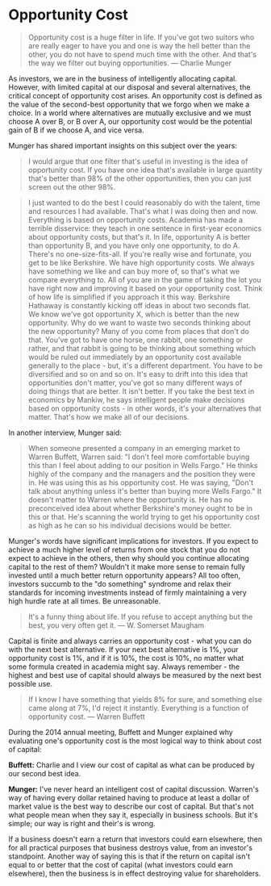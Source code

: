 # Opportunity Cost


> Opportunity cost is a huge filter in life. If you've got two suitors who are really eager to have you and one is way the hell better than the other, you do not have to spend much time with the other. And that's the way we filter out buying opportunities.
 — Charlie Munger
 
 As investors, we are in the business of intelligently allocating capital. However, with limited capital at our disposal and several alternatives, the critical concept of opportunity cost arises. An opportunity cost is defined as the value of the second-best opportunity that we forgo when we make a choice. In a world where alternatives are mutually exclusive and we must choose A over B, or B over A, our opportunity cost would be the potential gain of B if we choose A, and vice versa.
 
 Munger has shared important insights on this subject over the years:
 > I would argue that one filter that's useful in investing is the idea of opportunity cost. If you have one idea that's available in large quantity that's better than 98% of the other opportunities, then you can just screen out the other 98%.

>I just wanted to do the best I could reasonably do with the talent, time and resources I had available. That's what I was doing then and now. Everything is based on opportunity costs. Academia has made a terrible disservice: they teach in one sentence in first-year economics about opportunity costs, but that's it. In life, opportunity A is better than opportunity B, and you have only one opportunity, to do A. There's no one-size-fits-all. If you're really wise and fortunate, you get to be like Berkshire. We have high opportunity costs. We always have something we like and can buy more of, so that's what we compare everything to. All of you are in the game of taking the lot you have right now and improving it based on your opportunity cost. Think of how life is simplified if you approach it this way.
Berkshire Hathaway is constantly kicking off ideas in about two seconds flat. We know we've got opportunity X, which is better than the new opportunity. Why do we want to waste two seconds thinking about the new opportunity? Many of you come from places that don't do that. You've got to have one horse, one rabbit, one something or rather, and that rabbit is going to be thinking about something which would be ruled out immediately by an opportunity cost available generally to the place - but, it's a different department. You have to be diversified and so on and so on. It's easy to drift into this idea that opportunities don't matter,  you've got so many different ways of doing things that are better. It isn't better.
If you take the best text in economics by Mankiw, he says intelligent people make decisions based on opportunity costs - in other words, it's your alternatives that matter. That's how we make all of our decisions.



In another interview, Munger said:
 > When someone presented a company in an emerging market to Warren Buffett, Warren said: "I don't feel more comfortable buying this than I feel about adding to our position in Wells Fargo." He thinks highly of the company and the managers and the position they were in. He was using this as his opportunity cost. He was saying, "Don't talk about anything unless it's better than buying more Wells Fargo." It doesn't matter to Warren where the opportunity is. He has no preconceived idea about whether Berkshire's money ought to be in this or that. He's scanning the world trying to get his opportunity cost as high as he can so his individual decisions would be better.

Munger's words have significant implications for investors. If you expect to achieve a much higher level of returns from one stock that you do not expect to achieve in the others, then why should you continue allocating capital to the rest of them? Wouldn't it make more sense to remain fully invested until a much better return opportunity appears? All too often, investors succumb to the "do something" syndrome and relax their standards for incoming investments instead of firmly maintaining a very high hurdle rate at all times. Be unreasonable.

> It's a funny thing about life. If you refuse to accept anything but the best, you very often get it. — W. Somerset Maugham

Capital is finite and always carries an opportunity cost - what you can do with the next best alternative. If your next best alternative is 1%, your opportunity cost is 1%, and if it is 10%, the cost is 10%, no matter what some formula created in academia might say. Always remember - the highest and best use of capital should always be measured by the next best possible use.

> If I know I have something that yields 8% for sure, and something else came along at 7%, I'd reject it instantly. Everything is a function of opportunity cost. — Warren Buffett

During the 2014 annual meeting, Buffett and Munger explained why evaluating one's opportunity cost is the most logical way to think about cost of capital:

**Buffett:** Charlie and I view our cost of capital as what can be produced by our second best idea.

**Munger:** I've never heard an intelligent cost of capital discussion. Warren's way of having every dollar retained having to produce at least a dollar of market value is the best way to describe our cost of capital. But that's not what people mean when they say it, especially in business schools. But it's simple; our way is right and their's is wrong.

If a business doesn't earn a return that investors could earn elsewhere, then for all practical purposes that business destroys value, from an investor's standpoint. Another way of saying this is that if the return on capital isn't equal to or better that the cost of capital (what investors could earn elsewhere), then the business is in effect destroying value for shareholders.



